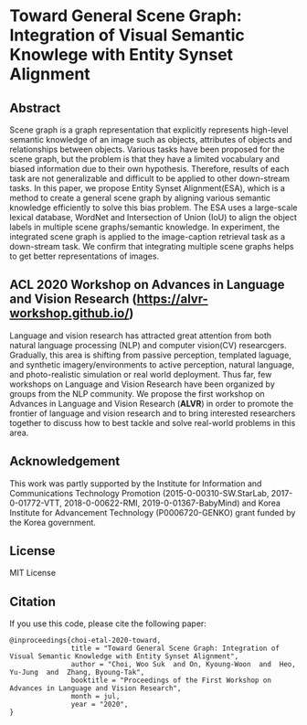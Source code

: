 # Toward General Scene Graph: Integration of Visual Semantic Knowlege with Entity Synset Alignment

## Abstract

Scene graph is a graph representation that explicitly represents high-level semantic knowledge of an image such as objects, attributes of objects and relationships between objects. Various tasks have been proposed for the scene graph, but the problem is that they have a limited vocabulary and biased information due to their own hypothesis. Therefore, results of each task are not generalizable and difficult to be applied to other down-stream tasks. In this paper, we propose Entity Synset Alignment(ESA), which is a method to create a general scene graph by aligning various semantic knowledge efficiently to solve this bias problem. 
The ESA uses a large-scale lexical database, WordNet and Intersection of Union (IoU) to align the object labels in multiple scene graphs/semantic knowledge. In experiment, the integrated scene graph is applied to the image-caption retrieval task as a down-stream task. We confirm that integrating multiple scene graphs helps to get better representations of images.

## ACL 2020 Workshop on Advances in Language and Vision Research (https://alvr-workshop.github.io/)

Language and vision research has attracted great attention from both natural language processing (NLP) and computer vision(CV) researcgers. Gradually, this area is shifting from passive perception, templated laguage, and synthetic imagery/environments to active perception, natural language, and photo-realistic simulation or real world deployment. Thus far, few workshops on Language and Vision Research have been organized by groups from the NLP community. We propose the first workshop on Advances in Language and Vision Research (**ALVR**) in order to promote the frontier of language and vision research and to bring interested researchers together to discuss how to best tackle and solve real-world problems in this area.

## Acknowledgement
This work was partly supported by the Institute for Information and Communications Technology Promotion (2015-0-00310-SW.StarLab, 2017-0-01772-VTT, 2018-0-00622-RMI, 2019-0-01367-BabyMind) and Korea Institute for Advancement Technology (P0006720-GENKO) grant funded by the Korea government.

## License
MIT License

## Citation
If you use this code, please cite the following paper:
```
@inproceedings{choi-etal-2020-toward,
               title = "Toward General Scene Graph: Integration of Visual Semantic Knowledge with Entity Synset Alignment",
               author = "Choi, Woo Suk  and On, Kyoung-Woon  and  Heo, Yu-Jung  and  Zhang, Byoung-Tak",
               booktitle = "Proceedings of the First Workshop on Advances in Language and Vision Research",
               month = jul,
               year = "2020",
}
```
